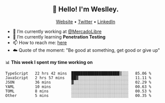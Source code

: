 <h2 align="center">👋 Hello! I'm Weslley.</h2>
<p align="center">
  <a href="http://weslleyneri.com.br">Website</a> •
  <a href="https://twitter.com/Weslley_Neri">Twitter</a> •
  <a href="https://www.linkedin.com/in/weslley-neri-3658908b">LinkedIn</a>
</p>


- 🔭 I’m currently working at [@MercadoLibre](https://github.com/mercadolibre)
- 🌱 I’m currently learning **Penetration Testing**
- 📫 How to reach me: [here](mailto:weslley39@gmail.com)
- ☁️ Quote of the moment: "Be good at something, get good or give up"

📊 **This week I spent my time working on**
<!--START_SECTION:waka-->

```text
TypeScript   22 hrs 42 mins  █████████████████████▒░░░   85.06 %
JavaScript   2 hrs 57 mins   ██▓░░░░░░░░░░░░░░░░░░░░░░   11.11 %
JSON         36 mins         ▓░░░░░░░░░░░░░░░░░░░░░░░░   02.29 %
YAML         10 mins         ░░░░░░░░░░░░░░░░░░░░░░░░░   00.63 %
TOML         8 mins          ░░░░░░░░░░░░░░░░░░░░░░░░░   00.53 %
Other        5 mins          ░░░░░░░░░░░░░░░░░░░░░░░░░   00.35 %
```

<!--END_SECTION:waka-->

<!-- Inspired by https://github.com/gruselhaus/gruselhaus -->